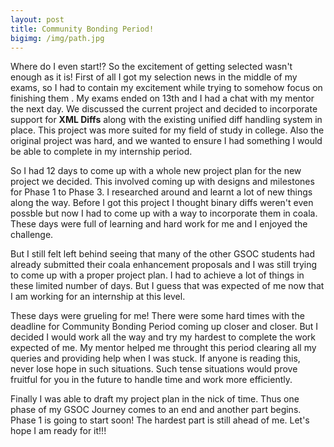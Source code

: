 ```yaml
---
layout: post
title: Community Bonding Period!
bigimg: /img/path.jpg
---
```


Where do I even start!? So the excitement of getting selected wasn't enough as it is! First of all I got my selection news in the middle 
of my exams, so I had to contain my excitement while trying to somehow focus on finishing them . My exams ended on 13th and I had a chat with my mentor the next day. We discussed the current project and decided to incorporate support for **XML Diffs** along with the existing unified diff handling system in place. This project was more suited for my field of study in college. Also the original project was hard, and we wanted to ensure I had something I would be able to complete in my internship period.

So I had 12 days to come up with a whole new project plan for the new project we decided. This involved coming up with designs and milestones for Phase 1 to Phase 3. I researched around and learnt a lot of new things along the way. Before I got this project I thought binary diffs weren't even possble but now I had to come up with a way to incorporate them in coala. These days were full of learning and 
hard work for me and I enjoyed the challenge. 

But I still felt left behind seeing that many of the other GSOC students had already submitted their coala enhancement proposals and I was still trying to come up with a proper project plan. I had to achieve a lot of things in these limited number of days. But I guess that was expected of me now that I am working for an internship at this level.

These days were grueling for me! There were some hard times with the deadline for Community Bonding Period coming up closer and closer. But I decided I would work all the way and try my hardest to complete the work expected of me. My mentor helped me throught this period clearing all my queries and providing help when I was stuck. If anyone is reading this, never lose hope in such situations. Such tense situations would prove fruitful for you in the future to handle time and work more efficiently. 

Finally I was able to draft my project plan in the nick of time. Thus one phase of my GSOC Journey comes to an end and another part begins.
Phase 1 is going to start soon! The hardest part is still ahead of me. Let's hope I am ready for it!!!

